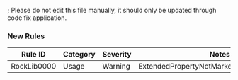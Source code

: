 ﻿; Please do not edit this file manually, it should only be updated through code fix application.

### New Rules
Rule ID | Category | Severity | Notes
--------|----------|----------|-------
RockLib0000 | Usage | Warning | ExtendedPropertyNotMarkedSafeToLogAnalyzer
